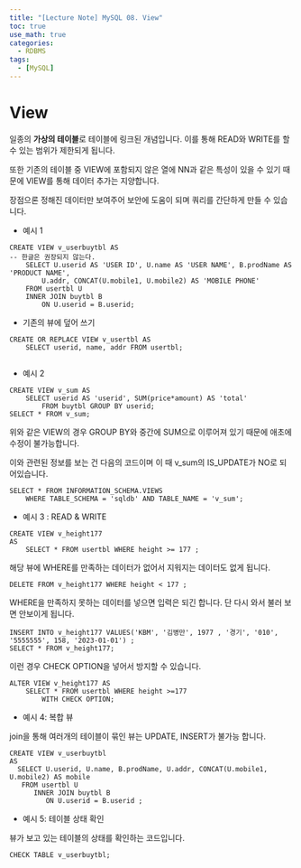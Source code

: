 ```yaml
---
title: "[Lecture Note] MySQL 08. View"
toc: true
use_math: true
categories:
  - RDBMS
tags:
  - [MySQL]
---
```


# View

일종의 **가상의 테이블**로 테이블에 링크된 개념입니다. 이를 통해 READ와 WRITE를 할 수 있는 범위가 제한되게 됩니다.

또한 기존의 테이블 중 VIEW에 포함되지 않은 열에 NN과 같은 특성이 있을 수 있기 때문에 VIEW를 통해 데이터 추가는 지양합니다.

장점으론 정해진 데이터만 보여주어 보안에 도움이 되며 쿼리를 간단하게 만들 수 있습니다. 

- 예시 1
```
CREATE VIEW v_userbuytbl AS
-- 한글은 권장되지 않는다. 
	SELECT U.userid AS 'USER ID', U.name AS 'USER NAME', B.prodName AS 'PRODUCT NAME',
		U.addr, CONCAT(U.mobile1, U.mobile2) AS 'MOBILE PHONE'
	FROM usertbl U
    INNER JOIN buytbl B
		ON U.userid = B.userid;
```

- 기존의 뷰에 덮어 쓰기

```
CREATE OR REPLACE VIEW v_usertbl AS
	SELECT userid, name, addr FROM usertbl;
    
```

- 예시 2

```
CREATE VIEW v_sum AS
	SELECT userid AS 'userid', SUM(price*amount) AS 'total'
		FROM buytbl GROUP BY userid;
SELECT * FROM v_sum;
```

위와 같은 VIEW의 경우 GROUP BY와 중간에 SUM으로 이루어져 있기 때문에 애초에 수정이 불가능합니다.

이와 관련된 정보를 보는 건 다음의 코드이며 이 때 v_sum의 IS_UPDATE가 NO로 되어있습니다.

```
SELECT * FROM INFORMATION_SCHEMA.VIEWS
	WHERE TABLE_SCHEMA = 'sqldb' AND TABLE_NAME = 'v_sum';
```

- 예시 3 : READ & WRITE

```
CREATE VIEW v_height177
AS
	SELECT * FROM usertbl WHERE height >= 177 ;

```

해당 뷰에 WHERE를 만족하는 데이터가 없어서 지워지는 데이터도 없게 됩니다.

```
DELETE FROM v_height177 WHERE height < 177 ;
```

WHERE을 만족하지 못하는 데이터를 넣으면 입력은 되긴 합니다.
단 다시 와서 불러 보면 안보이게 됩니다.

```
INSERT INTO v_height177 VALUES('KBM', '김병만', 1977 , '경기', '010', '5555555', 158, '2023-01-01') ;
SELECT * FROM v_height177;
```

이런 경우 CHECK OPTION을 넣어서 방지할 수 있습니다.

```
ALTER VIEW v_height177 AS
	SELECT * FROM usertbl WHERE height >=177
		WITH CHECK OPTION;
```

- 예시 4: 복합 뷰

join을 통해 여러개의 테이블이 묶인 뷰는 UPDATE, INSERT가 불가능 합니다.
```
CREATE VIEW v_userbuytbl
AS
  SELECT U.userid, U.name, B.prodName, U.addr, CONCAT(U.mobile1, U.mobile2) AS mobile
   FROM usertbl U
      INNER JOIN buytbl B
         ON U.userid = B.userid ;
```

- 예시 5: 테이블 상태 확인

뷰가 보고 있는 테이블의 상태를 확인하는 코드입니다.

```
CHECK TABLE v_userbuytbl;
```
